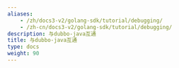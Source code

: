 ```yaml
---
aliases:
    - /zh/docs3-v2/golang-sdk/tutorial/debugging/
    - /zh-cn/docs3-v2/golang-sdk/tutorial/debugging/
description: 与dubbo-java互通
title: 与dubbo-java互通
type: docs
weight: 90
---
```

